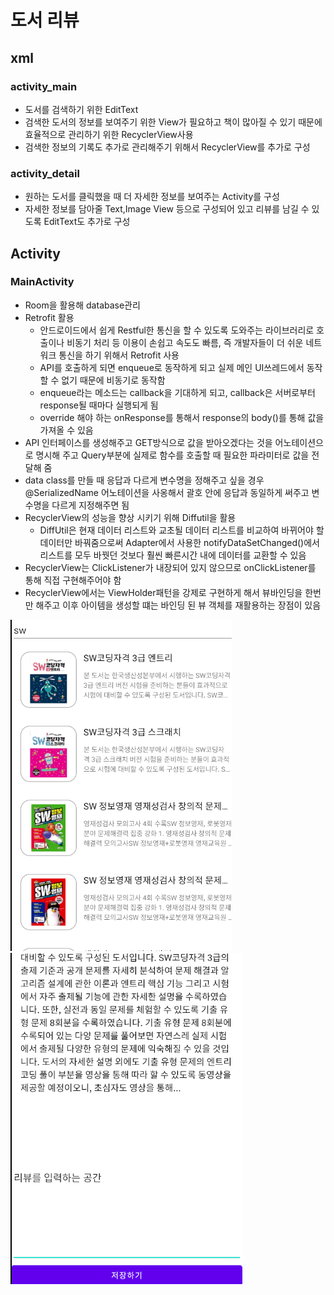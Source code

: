 # 도서 리뷰    
## xml  
### activity_main   
+ 도서를 검색하기 위한 EditText  
+ 검색한 도서의 정보를 보여주기 위한 View가 필요하고 책이 많아질 수 있기 때문에 효율적으로 관리하기 위한 RecyclerView사용  
+ 검색한 정보의 기록도 추가로 관리해주기 위해서 RecyclerView를 추가로 구성   

### activity_detail  
+ 원하는 도서를 클릭했을 때 더 자세한 정보를 보여주는 Activity를 구성  
+ 자세한 정보를 담아줄 Text,Image View 등으로 구성되어 있고 리뷰를 남길 수 있도록 EditText도 추가로 구성   
## Activity  
### MainActivity  
+ Room을 활용해 database관리  
+ Retrofit 활용  
    - 안드로이드에서 쉽게 Restful한 통신을 할 수 있도록 도와주는 라이브러리로 호출이나 비동기 처리 등 이용이 손쉽고 속도도 빠름, 즉 개발자들이 더 쉬운 네트워크 통신을 하기 위해서 Retrofit 사용  
    - API를 호출하게 되면 enqueue로 동작하게 되고 실제 메인 UI쓰레드에서 동작할 수 없기 때문에 비동기로 동작함  
    - enqueue라는 메소드는 callback을 기대하게 되고, callback은 서버로부터 response될 때마다 실행되게 됨  
    - override 해야 하는 onResponse를 통해서 response의 body()를 통해 값을 가져올 수 있음  
+ API 인터페이스를 생성해주고 GET방식으로 값을 받아오겠다는 것을 어노테이션으로 명시해 주고 Query부분에 실제로 함수를 호출할 때 필요한 파라미터로 값을 전달해 줌  
+ data class를 만들 때 응답과 다르게 변수명을 정해주고 싶을 경우 @SerializedName 어노테이션을 사옹해서 괄호 안에 응답과 동일하게 써주고 변수명을 다르게 지정해주면 됨  
+ RecyclerView의 성능을 향상 시키기 위해 Diffutil을 활용
    - DiffUtil은 현재 데이터 리스트와 교초될 데이터 리스트를 비교하여 바뀌어야 할 데이터만 바꿔줌으로써 Adapter에서 사용한 notifyDataSetChanged()에서 리스트를 모두 바꿧던 것보다 훨씬 빠른시간 내에 데이터를 교환할 수 있음   
+ RecyclerView는 ClickListener가 내장되어 있지 않으므로 onClickListener를 통해 직접 구현해주어야 함  
+ RecyclerView에서는 ViewHolder패턴을 강제로 구현하게 해서 뷰바인딩을 한번만 해주고 이후 아이템을 생성할 떄는 바인딩 된 뷰 객체를 재활용하는 장점이 있음    
 

  
![1](./1.png)
![1](./2.png)